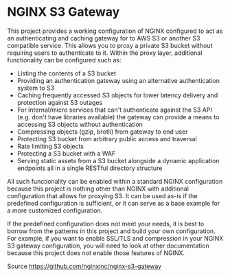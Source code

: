 # NGINX S3 Gateway

This project provides a working configuration of NGINX configured to act as an authenticating and caching gateway for to AWS S3 or another S3 compatible service. This allows you to proxy a private S3 bucket without requiring users to authenticate to it. Within the proxy layer, additional functionality can be configured such as:

- Listing the contents of a S3 bucket
- Providing an authentication gateway using an alternative authentication system to S3
- Caching frequently accessed S3 objects for lower latency delivery and protection against S3 outages
- For internal/micro services that can't authenticate against the S3 API (e.g. don't have libraries available) the gateway can provide a means to accessing S3 objects without authentication
- Compressing objects (gzip, brotli) from gateway to end user
- Protecting S3 bucket from arbitrary public access and traversal
- Rate limiting S3 objects
- Protecting a S3 bucket with a WAF
- Serving static assets from a S3 bucket alongside a dynamic application endpoints all in a single RESTful directory structure

All such functionality can be enabled within a standard NGINX configuration because this project is nothing other than NGINX with additional configuration that allows for proxying S3. It can be used as-is if the predefined configuration is sufficient, or it can serve as a base example for a more customized configuration.

If the predefined configuration does not meet your needs, it is best to borrow from the patterns in this project and build your own configuration. For example, if you want to enable SSL/TLS and compression in your NGINX S3 gateway configuration, you will need to look at other documentation because this project does not enable those features of NGINX.



Source https://github.com/nginxinc/nginx-s3-gateway
